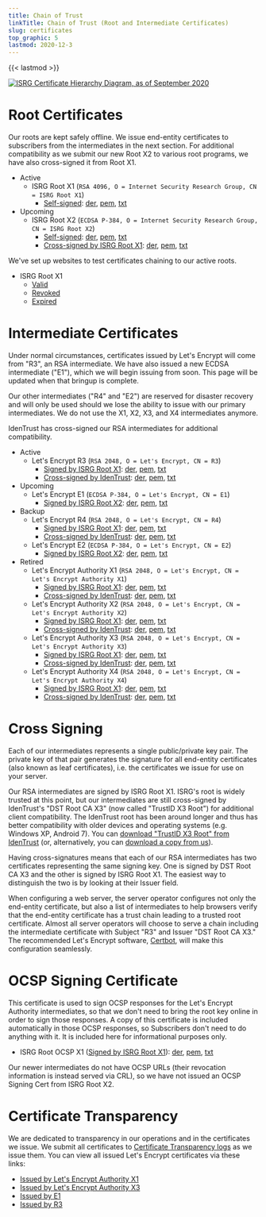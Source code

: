 ```yaml
---
title: Chain of Trust
linkTitle: Chain of Trust (Root and Intermediate Certificates)
slug: certificates
top_graphic: 5
lastmod: 2020-12-3
---
```


{{< lastmod >}}

[![ISRG Certificate Hierarchy Diagram, as of September 2020](/certs/isrg-hierarchy-2020.png)](/certs/isrg-hierarchy-2020.png)

# Root Certificates

Our roots are kept safely offline. We issue end-entity certificates to subscribers from the intermediates in the next section.
For additional compatibility as we submit our new Root X2 to various root programs, we have also cross-signed it from Root X1.

* Active
  * ISRG Root X1 (`RSA 4096, O = Internet Security Research Group, CN = ISRG Root X1`)
    * [Self-signed](https://crt.sh/?id=9314791): [der](/certs/isrgrootx1.der), [pem](/certs/isrgrootx1.pem), [txt](/certs/isrgrootx1.txt)
* Upcoming
  * ISRG Root X2 (`ECDSA P-384, O = Internet Security Research Group, CN = ISRG Root X2`)
    * [Self-signed](https://crt.sh/?id=3335562555): [der](/certs/isrg-root-x2.der), [pem](/certs/isrg-root-x2.pem), [txt](/certs/isrg-root-x2.txt)
    * [Cross-signed by ISRG Root X1](https://crt.sh/?id=3334561878): [der](/certs/isrg-root-x2-cross-signed.der), [pem](/certs/isrg-root-x2-cross-signed.pem), [txt](/certs/isrg-root-x2-cross-signed.txt)

We've set up websites to test certificates chaining to our active roots.

* ISRG Root X1
  * [Valid](https://valid-isrgrootx1.letsencrypt.org/)
  * [Revoked](https://revoked-isrgrootx1.letsencrypt.org/)
  * [Expired](https://expired-isrgrootx1.letsencrypt.org/)

# Intermediate Certificates

Under normal circumstances, certificates issued by Let's Encrypt will come from "R3", an RSA intermediate.
We have also issued a new ECDSA intermediate ("E1"), which we will begin issuing from soon. This page will be updated when that bringup is complete.

Our other intermediates ("R4" and "E2") are reserved for disaster recovery and will only be used should we lose the ability to issue with our primary intermediates.
We do not use the X1, X2, X3, and X4 intermediates anymore.

IdenTrust has cross-signed our RSA intermediates for additional compatibility.

* Active
  * Let's Encrypt R3 (`RSA 2048, O = Let's Encrypt, CN = R3`)
    * [Signed by ISRG Root X1](https://crt.sh/?id=3334561879): [der](/certs/lets-encrypt-r3.der), [pem](/certs/lets-encrypt-r3.pem), [txt](/certs/lets-encrypt-r3.txt)
    * [Cross-signed by IdenTrust](https://crt.sh/?id=3479778542): [der](/certs/lets-encrypt-r3-cross-signed.der), [pem](/certs/lets-encrypt-r3-cross-signed.pem), [txt](/certs/lets-encrypt-r3-cross-signed.txt)
* Upcoming
  * Let's Encrypt E1 (`ECDSA P-384, O = Let's Encrypt, CN = E1`)
    * [Signed by ISRG Root X2](https://crt.sh/?id=3334671964): [der](/certs/lets-encrypt-e1.der), [pem](/certs/lets-encrypt-e1.pem), [txt](/certs/lets-encrypt-e1.txt)
* Backup
  * Let's Encrypt R4 (`RSA 2048, O = Let's Encrypt, CN = R4`)
    * [Signed by ISRG Root X1](https://crt.sh/?id=3334561877): [der](/certs/lets-encrypt-r4.der), [pem](/certs/lets-encrypt-r4.pem), [txt](/certs/lets-encrypt-r4.txt)
    * [Cross-signed by IdenTrust](https://crt.sh/?id=3479778543): [der](/certs/lets-encrypt-r4-cross-signed.der), [pem](/certs/lets-encrypt-r4-cross-signed.pem), [txt](/certs/lets-encrypt-r4-cross-signed.txt)
  * Let's Encrypt E2 (`ECDSA P-384, O = Let's Encrypt, CN = E2`)
    * [Signed by ISRG Root X2](https://crt.sh/?id=3334671963): [der](/certs/lets-encrypt-e2.der), [pem](/certs/lets-encrypt-e2.pem), [txt](/certs/lets-encrypt-e2.txt)
* Retired
  * Let's Encrypt Authority X1 (`RSA 2048, O = Let's Encrypt, CN = Let's Encrypt Authority X1`)
    * [Signed by ISRG Root X1](https://crt.sh/?id=9314792): [der](/certs/letsencryptauthorityx1.der), [pem](/certs/letsencryptauthorityx1.pem), [txt](/certs/letsencryptauthorityx1.txt)
    * [Cross-signed by IdenTrust](https://crt.sh/?id=10235198): [der](/certs/lets-encrypt-x1-cross-signed.der), [pem](/certs/lets-encrypt-x1-cross-signed.pem), [txt](/certs/lets-encrypt-x1-cross-signed.txt)
  * Let's Encrypt Authority X2 (`RSA 2048, O = Let's Encrypt, CN = Let's Encrypt Authority X2`)
    * [Signed by ISRG Root X1](https://crt.sh/?id=12721505): [der](/certs/letsencryptauthorityx2.der), [pem](/certs/letsencryptauthorityx2.pem), [txt](/certs/letsencryptauthorityx2.txt)
    * [Cross-signed by IdenTrust](https://crt.sh/?id=10970235): [der](/certs/lets-encrypt-x2-cross-signed.der), [pem](/certs/lets-encrypt-x2-cross-signed.pem), [txt](/certs/lets-encrypt-x2-cross-signed.txt)
  * Let's Encrypt Authority X3 (`RSA 2048, O = Let's Encrypt, CN = Let's Encrypt Authority X3`)
    * [Signed by ISRG Root X1](https://crt.sh/?id=47997543): [der](/certs/letsencryptauthorityx3.der), [pem](/certs/letsencryptauthorityx3.pem), [txt](/certs/letsencryptauthorityx3.txt)
    * [Cross-signed by IdenTrust](https://crt.sh/?id=15706126): [der](/certs/lets-encrypt-x3-cross-signed.der), [pem](/certs/lets-encrypt-x3-cross-signed.pem), [txt](/certs/lets-encrypt-x3-cross-signed.txt)
  * Let's Encrypt Authority X4 (`RSA 2048, O = Let's Encrypt, CN = Let's Encrypt Authority X4`)
    * [Signed by ISRG Root X1](https://crt.sh/?id=47997546): [der](/certs/letsencryptauthorityx4.der), [pem](/certs/letsencryptauthorityx4.pem), [txt](/certs/letsencryptauthorityx4.txt)
    * [Cross-signed by IdenTrust](https://crt.sh/?id=15710291): [der](/certs/lets-encrypt-x4-cross-signed.der), [pem](/certs/lets-encrypt-x4-cross-signed.pem), [txt](/certs/lets-encrypt-x4-cross-signed.txt)

# Cross Signing

Each of our intermediates represents a single public/private
key pair. The private key of that pair generates the signature for all end-entity
certificates (also known as leaf certificates), i.e. the certificates we issue
for use on your server.

Our RSA intermediates are signed by ISRG Root X1. ISRG's root is widely trusted at this
point, but our intermediates are still cross-signed by IdenTrust's "DST Root CA X3"
(now called "TrustID X3 Root") for additional client compatibility. The IdenTrust
root has been around longer and thus has better compatibility with older devices
and operating systems (e.g. Windows XP, Android 7). You can [download "TrustID X3 Root" from
IdenTrust](https://www.identrust.com/support/downloads) (or, alternatively,
you can [download a copy from us](/certs/trustid-x3-root.pem.txt)).

Having cross-signatures means that each of our RSA intermediates has two
certificates representing the same signing key. One is signed by DST Root
CA X3 and the other is signed by ISRG Root X1. The easiest way to distinguish
the two is by looking at their Issuer field.

When configuring a web server, the server operator configures not only the
end-entity certificate, but also a list of intermediates to help browsers verify
that the end-entity certificate has a trust chain leading to a trusted root
certificate. Almost all server operators will choose to serve a chain including
the intermediate certificate with Subject "R3" and
Issuer "DST Root CA X3." The recommended Let's Encrypt software,
[Certbot](https://certbot.org), will make this configuration seamlessly.

# OCSP Signing Certificate

This certificate is used to sign OCSP responses for the Let's Encrypt Authority
intermediates, so that we don't need to bring the root key online in order to
sign those responses. A copy of this certificate is included automatically in
those OCSP responses, so Subscribers don't need to do anything with it. It is
included here for informational purposes only.

* ISRG Root OCSP X1 ([Signed by ISRG Root X1](https://crt.sh/?id=2929281974)): [der](/certs/isrg-root-ocsp-x1.der), [pem](/certs/isrg-root-ocsp-x1.pem), [txt](/certs/isrg-root-ocsp-x1.txt)

Our newer intermediates do not have OCSP URLs (their revocation information is 
instead served via CRL), so we have not issued an OCSP Signing Cert from ISRG Root X2.

# Certificate Transparency

We are dedicated to transparency in our operations and in the certificates we
issue. We submit all certificates to [Certificate Transparency
logs](https://www.certificate-transparency.org/) as we issue them. You can view all
issued Let's Encrypt certificates via these links:

* [Issued by Let's Encrypt Authority X1](https://crt.sh/?Identity=%25&iCAID=7395)
* [Issued by Let's Encrypt Authority X3](https://crt.sh/?Identity=%25&iCAID=16418)
* [Issued by E1](https://crt.sh/?Identity=%25&iCAID=183283)
* [Issued by R3](https://crt.sh/?Identity=%25&iCAID=183267)
